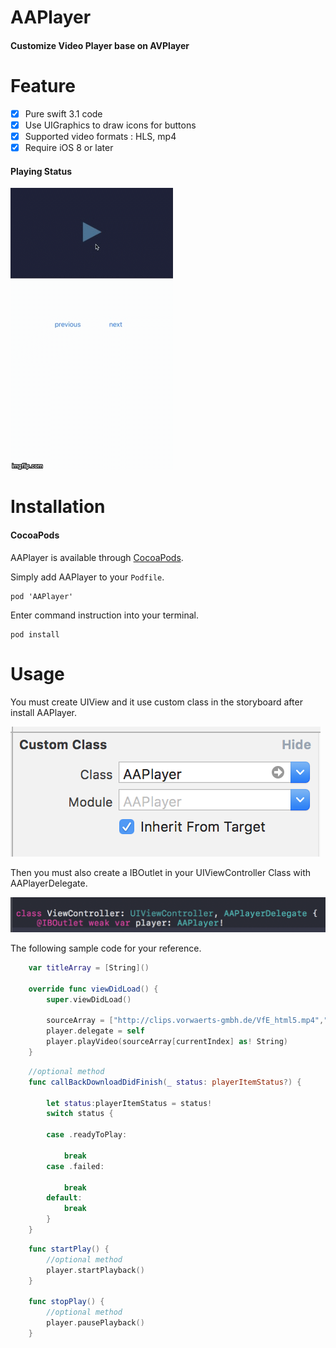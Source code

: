 # AAPlayer

#### Customize Video Player base on AVPlayer 


# Feature

- [x] Pure swift 3.1 code
- [x] Use UIGraphics to draw icons for buttons
- [x] Supported video formats : HLS, mp4
- [x] Require iOS 8 or later

#### Playing Status

![](./sampleImage/samplePlay.gif)

# Installation

#### CocoaPods

AAPlayer is available through [CocoaPods](http://cocoapods.org).

Simply add AAPlayer to your `Podfile`.

```
pod 'AAPlayer'
```
Enter command instruction into your terminal.

```
pod install
```
# Usage

You must create UIView and it use custom class in the storyboard after install AAPlayer.

![](./sampleImage/customClass.png)

Then you must also create a IBOutlet in your UIViewController Class with AAPlayerDelegate.

![](./sampleImage/IBOutlet.png)

The following sample code for your reference.

```swift
    var titleArray = [String]()
    
    override func viewDidLoad() {
        super.viewDidLoad()
     
        sourceArray = ["http://clips.vorwaerts-gmbh.de/VfE_html5.mp4","http://live.zzbtv.com:80/live/live123/800K/tzwj_video.m3u8","http://devimages.apple.com/iphone/samples/bipbop/bipbopall.m3u8","http://bos.nj.bpc.baidu.com/tieba-smallvideo/0173bbaf5acf62b815a7de0544730d6c.mp4","http://bos.nj.bpc.baidu.com/tieba-smallvideo/00a52c5e2213216ce0ce3795d40e9492.mp4","http://bos.nj.bpc.baidu.com/tieba-smallvideo/0045ab5a9e440defb2611658c0914724.mp4"]
        player.delegate = self
        player.playVideo(sourceArray[currentIndex] as! String)
    }
```

```swift
    //optional method
    func callBackDownloadDidFinish(_ status: playerItemStatus?) {
        
        let status:playerItemStatus = status!
        switch status {
            
        case .readyToPlay:
            
            break
        case .failed:
            
            break
        default:
            break
        }
    }

```

```swift   
    func startPlay() {
        //optional method
        player.startPlayback()
    }
    
    func stopPlay() {
        //optional method
        player.pausePlayback()
    }

```
